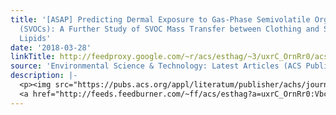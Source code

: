 ```yaml
---
title: '[ASAP] Predicting Dermal Exposure to Gas-Phase Semivolatile Organic Compounds
  (SVOCs): A Further Study of SVOC Mass Transfer between Clothing and Skin Surface
  Lipids'
date: '2018-03-28'
linkTitle: http://feedproxy.google.com/~r/acs/esthag/~3/uxrC_OrnRr0/acs.est.7b06485
source: 'Environmental Science & Technology: Latest Articles (ACS Publications)'
description: |-
  <p><img src="https://pubs.acs.org/appl/literatum/publisher/achs/journals/content/esthag/0/esthag.ahead-of-print/acs.est.7b06485/20180328/images/medium/es-2017-06485p_0006.gif" alt="TOC Graphic"/></p><div><cite>Environmental Science & Technology</cite></div><div>DOI: 10.1021/acs.est.7b06485</div><div class="feedflare">
  <a href="http://feeds.feedburner.com/~ff/acs/esthag?a=uxrC_OrnRr0:Vbcm0ErtLbw:yIl2AUoC8zA"><img src="http://feeds.feedburner.com/~ff/acs/esthag?d=yIl2AUoC8zA" border="0"></img></a>
---
```

